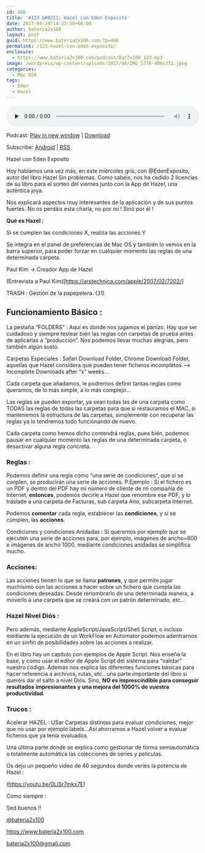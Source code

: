 ```yaml
---
id: 466
title: '#123 &#8211; Hazel con Eden Exposito'
date: 2017-04-19T14:23:50+00:00
author: bateria2x100
layout: post
guid: https://www.bateria2x100.com/?p=466
permalink: /123-hazel-con-eden-exposito/
enclosure:
  - https://www.bateria2x100.com/podcast/Bat2x100_123.mp3
image: /wordpress/wp-content/uploads/2017/04/IMG_5770-400x372.jpeg
categories:
  - Mac OSX
tags:
  - Eden
  - Hazel
---
```

<div class="powerpress_player" id="powerpress_player_5972">
  <audio class="wp-audio-shortcode" id="audio-466-125" preload="none" style="width: 100%;" controls="controls"><source type="audio/mpeg" src="https://www.bateria2x100.com/podcast/Bat2x100_123.mp3?_=125" /><a href="https://www.bateria2x100.com/podcast/Bat2x100_123.mp3">https://www.bateria2x100.com/podcast/Bat2x100_123.mp3</a></audio>
</div>

<p class="powerpress_links powerpress_links_mp3">
  Podcast: <a href="https://www.bateria2x100.com/podcast/Bat2x100_123.mp3" class="powerpress_link_pinw" target="_blank" title="Play in new window" onclick="return powerpress_pinw('https://www.bateria2x100.com/?powerpress_pinw=466-podcast');" rel="nofollow">Play in new window</a> | <a href="https://www.bateria2x100.com/podcast/Bat2x100_123.mp3" class="powerpress_link_d" title="Download" rel="nofollow" download="Bat2x100_123.mp3">Download</a>
</p>

<p class="powerpress_links powerpress_subscribe_links">
  Subscribe: <a href="https://subscribeonandroid.com/www.bateria2x100.com/feed/podcast/" class="powerpress_link_subscribe powerpress_link_subscribe_android" title="Subscribe on Android" rel="nofollow">Android</a> | <a href="https://www.bateria2x100.com/feed/podcast/" class="powerpress_link_subscribe powerpress_link_subscribe_rss" title="Subscribe via RSS" rel="nofollow">RSS</a>
</p>

Hazel con Eden Exposito
  
Hoy hablamos una vez más, en este miércoles gris, con @EdenExposito, autor del libro Hazel Sin problemas. Como sabéis, nos ha cedido 2 licencias de su libro para el sorteo del viernes junto con la App de Hazel, una auténtica joya.

Nos explicará aspectos muy interesantes de la aplicación y de sus puntos fuertes. No os perdáis esta charla, no por mi ! Sinó por él !

**Qué es Hazel :**

Si se cumplen las condiciones X, realiza las acciones Y

Se integra en el panel de preferencias de Mac OS y también lo vemos en la barra superior, para poder forzar en cualquier momento las reglas de una determinada carpeta.

Paul Kim -> Creador App de Hazel

(Entrevista a Paul Kim)[<https://arstechnica.com/apple/2007/02/7202/>]

TRASH : Gestión de la papepelera. (31)

## Funcionamiento Básico :

La pestaña &#8220;FOLDERS&#8221; : Aquí es donde nos jugamos el panizo. Hay que ser cuidadoso y siempre testear bién las reglas con carpetas de prueba antes de aplicarlas a &#8220;producción&#8221;. Nos podemos llevar muchas alegrías, pero también algún susto.

Carpetas Especiales : Safari Download Folder, Chrome Download Folder, aquellas que Hazel considera que pueden tener ficheros incompletos.&#8211;> Incomplete Downloads after &#8220;x&#8221; weeks&#8230;

Cada carpeta que añadamos, le podremos definir tantas reglas como queramos, de lo más simple, a lo más complejo&#8230;

Las reglas se pueden exportar, ya sean todas las de una carpeta como TODAS las reglas de todas las carpetas para que si restauramos el MAC, si mantenemos la estructura de las carpetas, simplemente con recuperar las reglas ya lo tendremos todo funcionando de nuevo.

Cada carpeta como hemos dicho contendrá reglas, pues bién, podemos pausar en cualquier momento las reglas de una determinada carpeta, o desactivar alguna regla concreta.

### Reglas :

Podemos definir una regla como &#8220;una serie de condiciones&#8221;, que si se cunplen, se producirán una serie de acciones. P.Ejemplo : Si el fichero es un PDF y dentro del PDF hay mi número de cliente de mi compañía de Internet, **entonces**, podemos decirle a Hazel que renombre ese PDF, y lo traslade a una carpeta de Facturas, sub carpeta Año, subcarpeta Internet.

Podemos **comentar** cada regla, establecer las **condiciones**, y si se cumplen, las **acciones**.

Condiciones y condiciones Anidadas : Si queremos por ejemplo que se ejecuten una serie de acciones para, por ejemplo, imágenes de ancho=800 e imágenes de ancho 1000, mediante condiciones anidadas se simplifica mucho.

### Acciones:

Las acciones tienen lo que se llama **patrones**, y que permite jugar muchísimo con las acciones a hacer sobre un fichero que cumpla las condiciones deseadas. Desde renombrarlo de una determinada manera, a moverlo a una carpeta que se creará con un patrón determinado, etc&#8230;

### Hazel Nivel Diós :

Pero además, mediante AppleScript/JavaScript/Shell Script, o incluso mediante la ejecución de un WorkFlow en Automator podemos adentrarnos en un sinfín de posibilidades sobre las acciones a realizar.

En el libro hay un capítulo con ejemplos de Apple Script. Nos enseña la base, y como usar el editor de Apple Script del sistema para &#8220;validar&#8221; nuestro código. Además nos explica las diferentes funciones básicas para hacer referencia a archivos, rutas, etc&#8230;una parte importante del libro si queréis dar el salto a nivel Diós. Sino, **NO es imprescindible para conseguir resultados impresionantes y una mejora del 1000% de vuestra productividad**.

### Trucos :

Acelerar HAZEL : USar Carpetas distintas para evaluar condiciones, mejor que no usar por ejemplo labels&#8230;Así ahorramos a Hazel volver a evaluar ficheros que ya tenía evaluados.

Una última parte donde se explica como gestionar de forma semiautomática o totalmente automática las colecciones de series y películas.

Os dejo un pequeño video de 40 segundos donde veríes la potencia de Hazel :

(https://youtu.be/0LlSr7mkx7E)

Como siempre :

Sed buenos !!

[@bateria2x100](https://Twitter.com/bateria2x100)
  
<https://www.bateria2x100.com>
  
[&#98;&#x61;&#116;&#x65;&#114;i&#x61;&#50;&#x78;&#49;&#x30;&#48;&#x40;&#103;&#x6d;&#97;&#x69;&#108;.&#x63;&#111;&#x6d;](&#109;a&#x69;&#108;&#x74;&#111;&#x3a;&#98;&#x61;&#116;&#x65;&#114;i&#x61;&#50;&#x78;&#49;&#x30;&#48;&#x40;&#103;&#x6d;&#97;&#x69;&#108;.&#x63;&#111;&#x6d;)